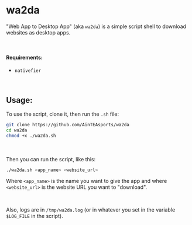 # wa2da

"Web App to Desktop App" (aka `wa2da`) is a simple script shell to download websites as desktop apps.

<br>
<h4>Requirements:</h4>

- `nativefier`

<br>


<h2>Usage:</h2>

To use the script, clone it, then run the `.sh` file:
```sh
git clone https://github.com/AinTEAsports/wa2da
cd wa2da
chmod +x ./wa2da.sh
```

<br></br>
Then you can run the script, like this:
```sh
./wa2da.sh <app_name> <website_url>
```
Where `<app_name>` is the name you want to give the app and where `<website_url>` is the website URL you want to "download".

<br>

Also, logs are in `/tmp/wa2da.log` (or in whatever you set in the variable `$LOG_FILE` in the script).
